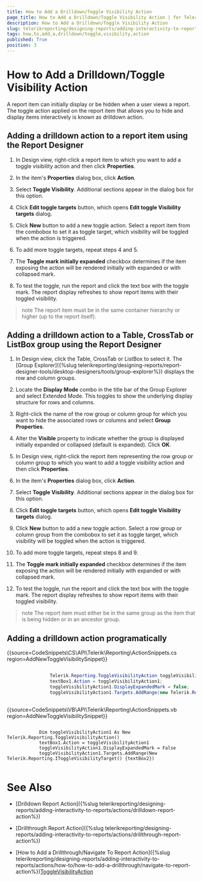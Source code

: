 ```yaml
---
title: How to Add a Drilldown/Toggle Visibility Action
page_title: How to Add a Drilldown/Toggle Visibility Action | for Telerik Reporting Documentation
description: How to Add a Drilldown/Toggle Visibility Action
slug: telerikreporting/designing-reports/adding-interactivity-to-reports/actions/how-to/how-to-add-a-drilldown/toggle-visibility-action
tags: how,to,add,a,drilldown/toggle,visibility,action
published: True
position: 3
---
```


# How to Add a Drilldown/Toggle Visibility Action



A report item can initially display or be hidden when a user views a report. The toggle action applied on the report item     	that allows you to hide and display items interactively is known as drilldown action.

## Adding a drilldown action to a report item using the Report Designer

1. In Design view, right-click a report item to which you want to add a toggle visibility action and then click __Properties__.

1. In the item's __Properties__ dialog box, click __Action__.

1. Select __Toggle Visibility__. Additional sections appear in the dialog box for this option.

1. Click __Edit toggle targets__ button, which opens __Edit toggle Visibility targets__ dialog.

1. Click __New__ button to add a new toggle action. Select a report item from the combobox to set it as toggle target, 
        	which visibility will be toggled when the action is triggered.

1. To add more toggle targets, repeat steps 4 and 5.

1. The __Toggle mark initially expanded__ checkbox determines if the item exposing the action will be rendered initially 
  	with expanded or with collapsed mark.

1. To test the toggle, run the report and click the text box with the toggle mark. The report display refreshes to show 
        	report items with their toggled visibility.

>note The report item must be in the same container hierarchy or higher (up to the report itself).


## Adding a drilldown action to a Table, CrossTab or ListBox group using the Report Designer

1. In Design view, click the Table, CrossTab or ListBox to select it. The [Group Explorer]({%slug telerikreporting/designing-reports/report-designer-tools/desktop-designers/tools/group-explorer%}) 
	displays the row and column groups.

1. Locate the __Display Mode__ combo in the title bar of the Group Explorer and select Extended Mode. This 
	toggles to show the underlying display structure for rows and columns.

1. Right-click the name of the row group or column group for which you want to hide the associated rows or columns and 
		select __Group Properties__.

1. Alter the __Visible__ property to indicate whether the group is displayed initially 
	expanded or collapsed (default is expanded). Click __OK__.

1. In Design view, right-click the report item representing the row group or column group to which you want to add a toggle 
		visibility action and then click __Properties__.

1. In the item's __Properties__ dialog box, click __Action__.

1. Select __Toggle Visibility__. Additional sections appear in the dialog box for this option.

1. Click __Edit toggle targets__ button, which opens __Edit toggle Visibility targets__ dialog.

1. Click __New__ button to add a new toggle action. Select a row group or column group from the combobox to set it as toggle target, 
        	which visibility will be toggled when the action is triggered.

1. To add more toggle targets, repeat steps 8 and 9.

1. The __Toggle mark initially expanded__ checkbox determines if the item exposing the action will be rendered initially 
  	with expanded or with collapsed mark.

1. To test the toggle, run the report and click the text box with the toggle mark. The report display refreshes to show 
	report items with their toggled visibility.

>note The report item must either be in the same group as the item that is being hidden or in an ancestor group.


## Adding a drilldown action programatically

{{source=CodeSnippets\CS\API\Telerik\Reporting\ActionSnippets.cs region=AddNewToggleVisibilitySnippet}}
````C#
	
	            Telerik.Reporting.ToggleVisibilityAction toggleVisibilityAction1 = new Telerik.Reporting.ToggleVisibilityAction();
	            textBox1.Action = toggleVisibilityAction1;
	            toggleVisibilityAction1.DisplayExpandedMark = false;
	            toggleVisibilityAction1.Targets.AddRange(new Telerik.Reporting.IToggleVisibilityTarget[] { textBox2 });
	
````



{{source=CodeSnippets\VB\API\Telerik\Reporting\ActionSnippets.vb region=AddNewToggleVisibilitySnippet}}
````VB
	
	        Dim toggleVisibilityAction1 As New Telerik.Reporting.ToggleVisibilityAction()
	        textBox1.Action = toggleVisibilityAction1
	        toggleVisibilityAction1.DisplayExpandedMark = False
	        toggleVisibilityAction1.Targets.AddRange(New Telerik.Reporting.IToggleVisibilityTarget() {textBox2})
	
````



# See Also


 * [Drilldown Report Action]({%slug telerikreporting/designing-reports/adding-interactivity-to-reports/actions/drilldown-report-action%})

 * [Drillthrough Report Action]({%slug telerikreporting/designing-reports/adding-interactivity-to-reports/actions/drillthrough-report-action%})

 * [How to Add a Drillthrough/Navigate To Report Action]({%slug telerikreporting/designing-reports/adding-interactivity-to-reports/actions/how-to/how-to-add-a-drillthrough/navigate-to-report-action%})[ToggleVisibilityAction](/reporting/api/Telerik.Reporting.ToggleVisibilityAction)
